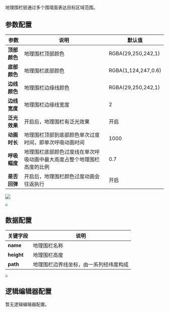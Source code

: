 地理围栏层通过多个围墙面表达目标区域范围。

## 参数配置
| 参数 | 说明 | 默认值 |
| --- | --- | --- |
| **顶部颜色** | 地理围栏顶部颜色 |RGBA(29,250,242,1) |
| **底部颜色** | 地理围栏底部颜色|RGBA(1,124,247,0.6) |
| **边线颜色** | 地理围栏边缘线颜色 |RGBA(29,250,242,1) |
| **边线宽度** | 地理围栏边缘线宽度 | 2 |
| **泛光效果** | 开启后，地理围栏有泛光效果 | 开启 |
| **动画时长** | 地理围栏顶部到底部颜色单次过度时间，即单次呼吸动画时间 | 1000 |
| **呼吸幅度** | 地理围栏底部颜色过度线在单次呼吸动画中最大高度占整个地理围栏高度的比例 | 0.7 |
| **是否回弹** | 开启后，地理围栏颜色过度动画会往返执行 | 开启 |

![](https://qcloudimg.tencent-cloud.cn/raw/30b97be9825372ddcddeddc606428525.jpg)

<img src="https://qcloudimg.tencent-cloud.cn/raw/de7826c170fd15ade92229ec0ff27a77.jpg"  style="zoom:50%;">

## 数据配置
| 关键字段 | 说明 |
| --- | --- |
| **name** | 地理围栏名称 |
| **height** | 地理围栏高度 |
| **path** | 地理围栏边界线坐标，由一系列经纬度构成 |

<img src="https://qcloudimg.tencent-cloud.cn/raw/e1370d16370d15adce10375e65c98baa.jpg"  style="zoom:50%;">

## 逻辑编辑器配置
暂无逻辑编辑器配置。
